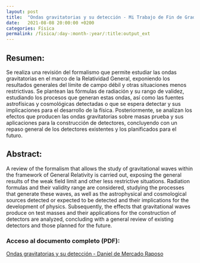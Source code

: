 ```yaml
---
layout: post
title:  "Ondas gravitatorias y su detección - Mi Trabajo de Fin de Grado (TFG)"
date:   2021-08-08 20:00:00 +0200
categories: Física
permalink: /fisica/:day-:month-:year/:title:output_ext
---
```


## Resumen:

Se realiza una revisión del formalismo que permite estudiar las ondas gravitatorias en el marco
de la Relatividad General, exponiendo los resultados generales del límite de campo débil y otras
situaciones menos restrictivas. Se plantean las fórmulas de radiación y su rango de validez, estudiando
los procesos que generan estas ondas, así como las fuentes astrofísicas y cosmológicas detectadas
o que se espera detectar y sus implicaciones para el desarrollo de la física. Posteriormente, se
analizan los efectos que producen las ondas gravitatorias sobre masas prueba y sus aplicaciones
para la construcción de detectores, concluyendo con un repaso general de los detectores existentes
y los planificados para el futuro.

## Abstract:

A review of the formalism that allows the study of gravitational waves within the framework
of General Relativity is carried out, exposing the general results of the weak field limit and other
less restrictive situations. Radiation formulas and their validity range are considered, studying the
processes that generate these waves, as well as the astrophysical and cosmological sources detected
or expected to be detected and their implications for the development of physics. Subsequently, the
effects that gravitational waves produce on test masses and their applications for the construction
of detectors are analyzed, concluding with a general review of existing detectors and those planned
for the future.


### Acceso al documento completo (PDF):

[Ondas gravitatorias y su detección - Daniel de Mercado Raposo](/archivos/documentos/FT32_de_Mercado_Raposo_Daniel.pdf) 
